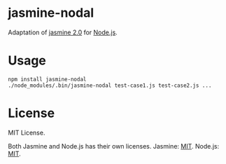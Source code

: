 # jasmine-nodal
Adaptation of [jasmine 2.0](http://jasmine.github.io/) for [Node.js](http://nodejs.org/).

# Usage
```
npm install jasmine-nodal
./node_modules/.bin/jasmine-nodal test-case1.js test-case2.js ...
```

# License
MIT License.

Both Jasmine and Node.js has their own licenses.
Jasmine: [MIT](https://github.com/pivotal/jasmine/blob/master/MIT.LICENSE).
Node.js: [MIT](https://github.com/joyent/node/blob/master/LICENSE).

